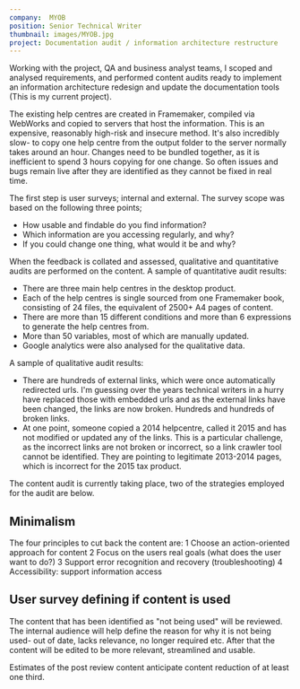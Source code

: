 ```yaml
---
company:  MYOB
position: Senior Technical Writer
thumbnail: images/MYOB.jpg
project: Documentation audit / information architecture restructure
---
```


Working with the project, QA and business analyst teams, I scoped and analysed requirements, and performed content audits ready to implement an information architecture redesign and update the documentation tools (This is my current project).

The existing help centres are created in Framemaker, compiled via WebWorks and copied to servers that host the information. This is an expensive, reasonably high-risk and insecure method. It's also incredibly slow- to copy one help centre from the output folder to the server normally takes around an hour. Changes need to be bundled together, as it is inefficient to spend 3 hours copying for one change. So often issues and bugs remain live after they are identified as they cannot be fixed in real time.

The first step is user surveys; internal and external. The survey scope was based on the following three points;

* How usable and findable do you find information?
* Which information are you accessing regularly, and why?
* If you could change one thing, what would it be and why?

When the feedback is collated and assessed, qualitative and quantitative audits are performed on the content.
A sample of quantitative audit results:

* There are three main help centres in the desktop product.
* Each of the help centres is single sourced from one Framemaker book, consisting of 24 files, the equivalent of 2500+ A4 pages of content.
* There are more than 15 different conditions and more than 6 expressions to generate the help centres from.
* More than 50 variables, most of which are manually updated.
* Google analytics were also analysed for the qualitative data.

A sample of qualitative audit results:

* There are hundreds of external links, which were once automatically redirected urls. I'm guessing over the years technical writers in a hurry have replaced those with embedded urls and as the external links have been changed, the links are now broken. Hundreds and hundreds of broken links.
* At one point, someone copied a 2014 helpcentre, called it 2015 and has not modified or updated any of the links. This is a particular challenge, as the incorrect links are not broken or incorrect, so a link crawler tool cannot be identified. They are pointing to legitimate 2013-2014 pages, which is incorrect for the 2015 tax product.

The content audit is currently taking place, two of the strategies employed for the audit are below.

## Minimalism
The four principles to cut back the content are:
1 Choose an action-oriented approach for content
2 Focus on the users real goals (what does the user want to do?)
3 Support error recognition and recovery (troubleshooting)
4 Accessibility: support information access

## User survey defining if content is used
The content that has been identified as "not being used" will be reviewed.
The internal audience will help define the reason for why it is not being used- out of date, lacks relevance, no longer required etc.
After that the content will be edited to be more relevant, streamlined and usable.

Estimates of the post review content anticipate content reduction of at least one third.
